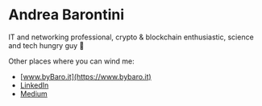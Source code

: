 # Andrea Barontini

IT and networking professional, crypto & blockchain enthusiastic, science and tech hungry guy 🙂

Other places where you can wind me:

* [www.byBaro.it](https://www.bybaro.it)
* [LinkedIn](https://linkedin.com/in/andreabarontini)
* [Medium](https://baro77.medium.com)
